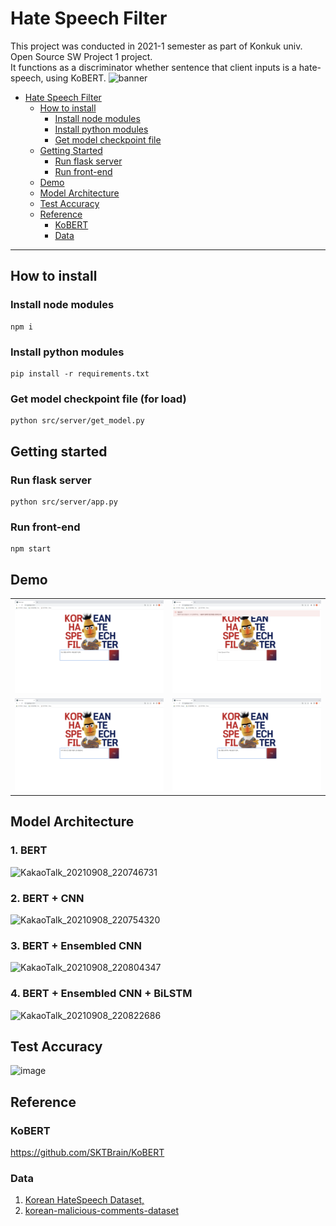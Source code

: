 # Hate Speech Filter
This project was conducted in 2021-1 semester as part of Konkuk univ. Open Source SW Project 1 project.\
It functions as a discriminator whether sentence that client inputs is a hate-speech, using KoBERT.
![banner](https://user-images.githubusercontent.com/39583312/160071672-af0e628c-d27c-41fd-b52c-7c80c0181dbe.png)

* [Hate Speech Filter](#hate-speech-filter)
  * [How to install](#how-to-install)
    * [Install node modules](#install-node-modules)
    * [Install python modules](#install-python-modules)
    * [Get model checkpoint file](#get-model-checkpoint-file-for-load)
  * [Getting Started](#getting-started)
    * [Run flask server](#run-flask-server)
    * [Run front-end](#run-front-end)
  * [Demo](#demo)
  * [Model Architecture](#model-architecture)
  * [Test Accuracy](#test-accuracy)
  * [Reference](#reference)
    * [KoBERT](#kobert)
    * [Data](#data)

---

## How to install

### Install node modules
```
npm i
```

### Install python modules
```
pip install -r requirements.txt
```

### Get model checkpoint file (for load)
```
python src/server/get_model.py
```

## Getting started

### Run flask server
```
python src/server/app.py
```

### Run front-end
```
npm start
```

## Demo
<table>
  <tr>
     <td> <img src="demo/1.png" alt="1" ></td>
     <td><img src="demo/2.png" alt="2" ></td>
  </tr>
  <tr>
     <td><img src="demo/3.png" alt="3" ></td>
     <td><img src="demo/1.png" alt="4" ></td>
  </tr>
</table>


## Model Architecture

### 1. BERT
![KakaoTalk_20210908_220746731](https://user-images.githubusercontent.com/39490214/132515385-4b2d0325-dbfd-45c3-974e-d6ef8e72b554.png)

### 2. BERT + CNN
![KakaoTalk_20210908_220754320](https://user-images.githubusercontent.com/39490214/132515628-62e0d2b3-5267-4d62-b6f0-2fc29400a984.png)

### 3. BERT + Ensembled CNN
![KakaoTalk_20210908_220804347](https://user-images.githubusercontent.com/39490214/132515733-2366470f-94d7-4ce2-b838-adff55e6b38c.png)

### 4. BERT + Ensembled CNN + BiLSTM
![KakaoTalk_20210908_220822686](https://user-images.githubusercontent.com/39490214/132515781-6d5f029c-1e0a-42e3-b14e-61842841eac3.png)

## Test Accuracy
![image](https://user-images.githubusercontent.com/77087144/132781502-f1edb88e-ca56-4207-82f2-f8914468ea87.png)

## Reference

### KoBERT
https://github.com/SKTBrain/KoBERT

### Data
1. [Korean HateSpeech Dataset, ](https://github.com/kocohub/korean-hate-speech/blob/master/labeled/train.tsv)
2. [korean-malicious-comments-dataset](https://github.com/ZIZUN/korean-malicious-comments-dataset)
